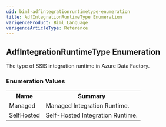 ```yaml
---
uid: biml-adfintegrationruntimetype-enumeration
title: AdfIntegrationRuntimeType Enumeration
varigenceProduct: Biml Language
varigenceArticleType: Reference
---
```


## AdfIntegrationRuntimeType Enumeration<div class="LanguageSummary"><div class ="SummaryItem">The type of SSIS integration runtime in Azure Data Factory.</div></div><div class="EnumValueGroup">### Enumeration Values<table id="EnumValue" class="MemberList"><tbody><tr><th class="MemberNameColumnHeader">Name</th><th class="MemberSummaryColumnHeader">Summary</th></tr><tr class="cd0"><td class="MemberName">Managed</td><td class="MemberSummary"><div class ="SummaryItem">Managed Integration Runtime.</div> </td></tr><tr class="cd1"><td class="MemberName">SelfHosted</td><td class="MemberSummary"><div class ="SummaryItem">Self-Hosted Integration Runtime.</div> </td></tr></tbody></table></div>